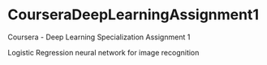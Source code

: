 # CourseraDeepLearningAssignment1
Coursera - Deep Learning Specialization Assignment 1

Logistic Regression neural network for image recognition
